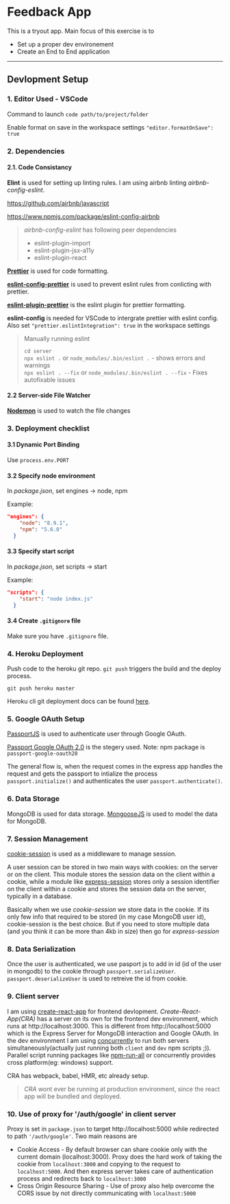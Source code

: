 # Feedback App

This is a tryout app. Main focus of this exercise is to

- Set up a proper dev environement
- Create an End to End application

---

## Devlopment Setup

### 1. Editor Used - VSCode

Command to launch
`code path/to/project/folder`

Enable format on save in the workspace settings
`"editor.formatOnSave": true`

### 2. Dependencies

#### 2.1. Code Consistancy

**Elint** is used for setting up linting rules. I am using airbnb linting _airbnb-config-eslint_.

https://github.com/airbnb/javascript

https://www.npmjs.com/package/eslint-config-airbnb

> _airbnb-config-eslint_ has following peer dependencies
>
> - eslint-plugin-import
> - eslint-plugin-jsx-a11y
> - eslint-plugin-react

[**Prettier**](https://github.com/prettier/prettier) is used for code formatting.

[**eslint-config-prettier**](https://github.com/prettier/eslint-config-prettier) is used to prevent eslint rules from conlicting with prettier.

[**eslint-plugin-prettier**](https://github.com/prettier/eslint-plugin-prettier) is the eslint plugin for prettier formatting.

**eslint-config** is needed for VSCode to intergrate prettier with eslint config. Also set `"prettier.eslintIntegration": true` in the workspace settings

> Manually running eslint
>
> `cd server`  
> `npx eslint .` or `node_modules/.bin/eslint .` - shows errors and warnings  
> `npx eslint . --fix` or `node_modules/.bin/eslint . --fix` - Fixes autofixable issues

#### 2.2 Server-side File Watcher

[**Nodemon**](https://github.com/remy/nodemon) is used to watch the file changes

### 3. Deployment checklist

#### 3.1 Dynamic Port Binding

Use `process.env.PORT`

#### 3.2 Specify node environment

In _package.json_, set engines -> node, npm

Example:

```json
"engines": {
    "node": "8.9.1",
    "npm": "5.6.0"
  }
```

#### 3.3 Specify start script

In _package.json_, set scripts -> start

Example:

```json
"scripts": {
    "start": "node index.js"
  }
```

#### 3.4 Create `.gitignore` file

Make sure you have `.gitignore` file.

### 4. Heroku Deployment

Push code to the heroku git repo. `git push` triggers the build and the deploy process.

```shell
git push heroku master
```

Heroku cli git deployment docs can be found [here](https://devcenter.heroku.com/articles/git).

### 5. Google OAuth Setup

[PassportJS](http://www.passportjs.org/) is used to authenticate user through Google OAuth.

[Passport Google OAuth 2.0](https://github.com/jaredhanson/passport-google-oauth2) is the stegery used.
Note: npm package is `passport-google-oauth20`

The general flow is, when the request comes in the express app handles the request and gets the passport to intialize the process `passport.initialize()` and authenticates the user `passport.authenticate()`.

### 6. Data Storage

MongoDB is used for data storage. [MongooseJS](http://mongoosejs.com/) is used to model the data for MongoDB.

### 7. Session Management

[cookie-session](https://www.npmjs.com/package/cookie-session) is used as a middleware to manage session.

A user session can be stored in two main ways with cookies: on the server or on the client. This module stores the session data on the client within a cookie, while a module like [express-session](https://www.npmjs.com/package/express-session) stores only a session identifier on the client within a cookie and stores the session data on the server, typically in a database.

Basically when we use _cookie-session_ we store data in the cookie. If its only few info that required to be stored (in my case MongoDB user id), cookie-session is the best choice. But if you need to store multiple data (and you think it can be more than 4kb in size) then go for _express-session_

### 8. Data Serialization

Once the user is authenticated, we use pasport js to add in id (id of the user in mongodb) to the cookie through `passport.serializeUser`. `passport.deserializeUser` is used to retreive the id from cookie.

### 9. Client server

I am using [create-react-app](https://github.com/facebook/create-react-app) for frontend devlopment. _Create-React-App(CRA)_ has a server on its own for the frontend dev environment, which runs at http://localhost:3000. This is different from http://localhost:5000 which is the Express Server for MongoDB interaction and Google OAuth. In the dev environment I am using [concurrently](https://github.com/kimmobrunfeldt/concurrently) to run both servers simultaneously(actually just running both `client` and `dev` npm scripts ;)). Parallel script running packages like [npm-run-all](https://github.com/mysticatea/npm-run-all) or concurrently provides cross platform(eg: windows) support.

CRA has webpack, babel, HMR, etc already setup.

> _CRA_ wont ever be running at production environment, since the react app will be bundled and deployed.

### 10. Use of proxy for '/auth/google' in client server

Proxy is set in `package.json` to target http://localhost:5000 while redirected to path `'/auth/google'`. Two main reasons are

- Cookie Access - By default browser can share cookie only with the current domain (localhost:3000). Proxy does the hard work of taking the cookie from `localhost:3000` and copying to the request to `localhost:5000`. And then express server takes care of authentication process and redirects back to `localhost:3000`
- Cross Origin Resource Sharing - Use of proxy also help overcome the CORS issue by not directly communicating with `localhost:5000`

